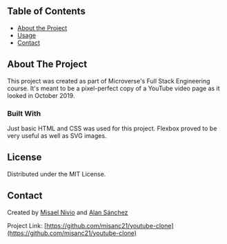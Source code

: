 
## Table of Contents

* [About the Project](#about-the-project)
* [Usage](#usage)
* [Contact](#contact)


## About The Project

This project was created as part of Microverse's Full Stack Engineering course. It's meant to be a pixel-perfect copy of a YouTube video page as it looked in October 2019.


### Built With

Just basic HTML and CSS was used for this project. Flexbox proved to be very useful as well as SVG images.


## License

Distributed under the MIT License.


## Contact

Created by [Misael Nivio](https://github.com/misanc21) and [Alan Sánchez](https://github.com/alan247)

Project Link: [https://github.com/misanc21/youtube-clone](https://github.com/misanc21/youtube-clone)



